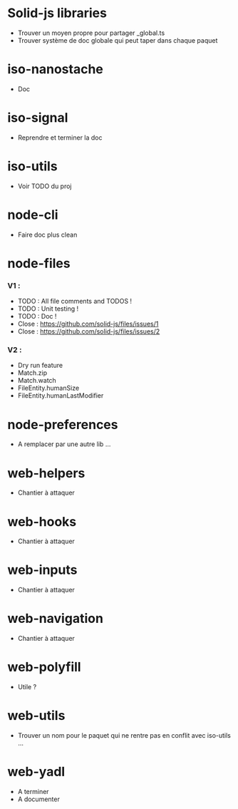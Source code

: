 # Solid-js libraries
- Trouver un moyen propre pour partager _global.ts
- Trouver système de doc globale qui peut taper dans chaque paquet

# iso-nanostache
- Doc

# iso-signal
- Reprendre et terminer la doc

# iso-utils
- Voir TODO du proj

# node-cli
- Faire doc plus clean

# node-files
### V1 :
- TODO : All file comments and TODOS !
- TODO : Unit testing !
- TODO : Doc !
- Close : https://github.com/solid-js/files/issues/1
- Close : https://github.com/solid-js/files/issues/2

### V2 :
- Dry run feature 
- Match.zip
- Match.watch
- FileEntity.humanSize
- FileEntity.humanLastModifier

# node-preferences
- A remplacer par une autre lib ...

# web-helpers
- Chantier à attaquer

# web-hooks
- Chantier à attaquer

# web-inputs
- Chantier à attaquer

# web-navigation
- Chantier à attaquer

# web-polyfill
- Utile ?

# web-utils
- Trouver un nom pour le paquet qui ne rentre pas en conflit avec iso-utils ...

# web-yadl
- A terminer 
- A documenter


